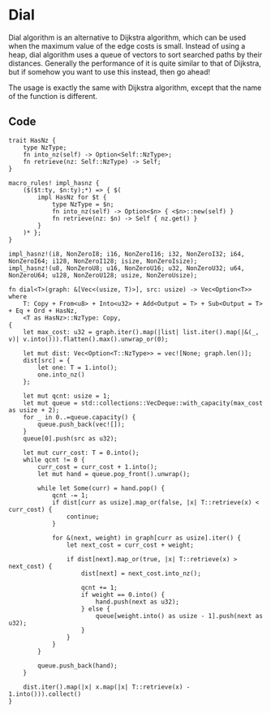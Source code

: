 # Dial
Dial algorithm is an alternative to Dijkstra algorithm, which can be used when the maximum value of the edge costs is small. Instead of using a heap, dial algorithm uses a queue of vectors to sort searched paths by their distances. Generally the performance of it is quite similar to that of Dijkstra, but if somehow you want to use this instead, then go ahead!

The usage is exactly the same with Dijkstra algorithm, except that the name of the function is different.

## Code
```rust,noplayground
trait HasNz {
    type NzType;
    fn into_nz(self) -> Option<Self::NzType>;
    fn retrieve(nz: Self::NzType) -> Self;
}

macro_rules! impl_hasnz {
    ($($t:ty, $n:ty);*) => { $(
        impl HasNz for $t {
            type NzType = $n;
            fn into_nz(self) -> Option<$n> { <$n>::new(self) }
            fn retrieve(nz: $n) -> Self { nz.get() }
        }
    )* };
}

impl_hasnz!(i8, NonZeroI8; i16, NonZeroI16; i32, NonZeroI32; i64, NonZeroI64; i128, NonZeroI128; isize, NonZeroIsize);
impl_hasnz!(u8, NonZeroU8; u16, NonZeroU16; u32, NonZeroU32; u64, NonZeroU64; u128, NonZeroU128; usize, NonZeroUsize);

fn dial<T>(graph: &[Vec<(usize, T)>], src: usize) -> Vec<Option<T>>
where
    T: Copy + From<u8> + Into<u32> + Add<Output = T> + Sub<Output = T> + Eq + Ord + HasNz,
    <T as HasNz>::NzType: Copy,
{
    let max_cost: u32 = graph.iter().map(|list| list.iter().map(|&(_, v)| v.into())).flatten().max().unwrap_or(0);

    let mut dist: Vec<Option<T::NzType>> = vec![None; graph.len()];
    dist[src] = {
        let one: T = 1.into();
        one.into_nz()
    };

    let mut qcnt: usize = 1;
    let mut queue = std::collections::VecDeque::with_capacity(max_cost as usize + 2);
    for _ in 0..=queue.capacity() {
        queue.push_back(vec![]);
    }
    queue[0].push(src as u32);

    let mut curr_cost: T = 0.into();
    while qcnt != 0 {
        curr_cost = curr_cost + 1.into();
        let mut hand = queue.pop_front().unwrap();

        while let Some(curr) = hand.pop() {
            qcnt -= 1;
            if dist[curr as usize].map_or(false, |x| T::retrieve(x) < curr_cost) {
                continue;
            }

            for &(next, weight) in graph[curr as usize].iter() {
                let next_cost = curr_cost + weight;

                if dist[next].map_or(true, |x| T::retrieve(x) > next_cost) {
                    dist[next] = next_cost.into_nz();

                    qcnt += 1;
                    if weight == 0.into() {
                        hand.push(next as u32);
                    } else {
                        queue[weight.into() as usize - 1].push(next as u32);
                    }
                }
            }
        }

        queue.push_back(hand);
    }

    dist.iter().map(|x| x.map(|x| T::retrieve(x) - 1.into())).collect()
}
```
